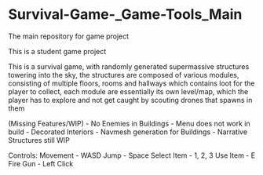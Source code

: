 # Survival-Game-_Game-Tools_Main
The main repository for game project


This is a student game project

This is a survival game, with randomly generated supermassive structures towering into the sky, the structures are composed of various
modules, consisting of multiple floors, rooms and hallways which contains loot for the player to collect, each module are essentially its
own level/map, which the player has to explore and not get caught by scouting drones that spawns in them

<NOW IN PLAYABLE STATE>
  (Missing Features/WIP)
  - No Enemies in Buildings
  - Menu does not work in build
  - Decorated Interiors
  - Navmesh generation for Buildings
  - Narrative Structures still WIP 

Controls:
Movement - WASD
Jump - Space
Select Item - 1, 2, 3
Use Item - E
Fire Gun - Left Click

